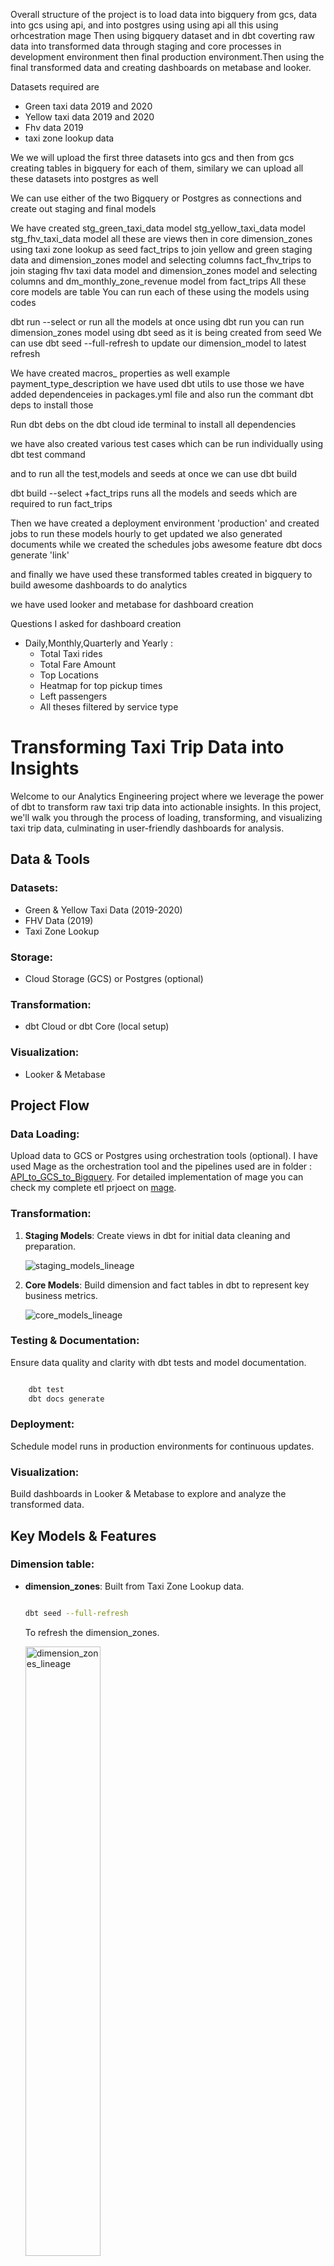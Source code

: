 Overall structure of the project is to 
load data into bigquery from gcs, data into gcs using api, and into postgres using using api all this using orhcestration mage 
Then using bigquery dataset and in dbt coverting raw data into transformed data through staging and core processes in development environment then final production environment.Then using the final transformed data and creating dashboards on metabase and looker.

Datasets required are 
- Green taxi data 2019 and 2020
- Yellow taxi data 2019 and 2020
- Fhv data 2019
- taxi zone lookup data

We we will upload the first three datasets into gcs and then from gcs creating tables in bigquery for each of them,
similary we can upload all these datasets into postgres as well

We can use either of the two Bigquery or Postgres as connections and create out staging and final models

We have created
stg_green_taxi_data model
stg_yellow_taxi_data model
stg_fhv_taxi_data model
all these are views
then in core
dimension_zones using taxi zone lookup as seed
fact_trips to join yellow and green staging data and dimension_zones model and  selecting columns
fact_fhv_trips to join staging fhv taxi data model and dimension_zones model and selecting columns
and dm_monthly_zone_revenue model from fact_trips
All these core models are table
You can run each of these using the models using codes

dbt run --select <model name> 
or run all the models at once using 
dbt run
you can run dimension_zones model using
dbt seed as it is being created from seed
We can use  dbt seed --full-refresh to update our dimension_model  to latest refresh

We have created macros_ properties as well
example payment_type_description
we have used dbt utils to use those we have added dependenceies in packages.yml file and also 
run the commant dbt deps to install those

Run dbt debs on the dbt cloud ide terminal to install all dependencies

we have also created various test cases 
which can be run individually 
using 
dbt test command

and to run all the test,models and seeds at once we can use
dbt build

dbt build --select +fact_trips
runs all the models and seeds which are required to run fact_trips


Then we have created a deployment environment 'production' and created jobs to run these models hourly to get updated
we also generated documents while we created the schedules jobs
awesome feature dbt docs generate
'link'

and finally we 
have used these transformed tables created in bigquery to build awesome dashboards to do analytics

we have used looker and metabase
for dashboard creation

Questions I asked for dashboard creation
- Daily,Monthly,Quarterly and Yearly :
    - Total Taxi rides 
    - Total Fare Amount 
    - Top Locations
    - Heatmap for top pickup times
    - Left passengers
    - All theses filtered by service type




# Transforming Taxi Trip Data into Insights

Welcome to our Analytics Engineering project where we leverage the power of dbt to transform raw taxi trip data into actionable insights. In this project, we'll walk you through the process of loading, transforming, and visualizing taxi trip data, culminating in user-friendly dashboards for analysis.

## Data & Tools

### Datasets:
- Green & Yellow Taxi Data (2019-2020)
- FHV Data (2019)
- Taxi Zone Lookup

### Storage:
- Cloud Storage (GCS) or Postgres (optional)

### Transformation:
- dbt Cloud or dbt Core (local setup)

### Visualization:
- Looker & Metabase

## Project Flow

### Data Loading:
Upload data to GCS or Postgres using orchestration tools (optional).
I have used Mage as the orchestration tool and the pipelines used
are in folder : [API_to_GCS_to_Bigquery](./API_to_GCS_to_Bigquery/).
For detailed implementation of mage you can check my complete etl prjoect on [mage](https://github.com/Ashraf1395/Mage-GCP-Postgres-pipelline).

### Transformation:

1. **Staging Models**: Create views in dbt for initial data cleaning and preparation.
    
    <img src="./images/staging_models_lineage.png" alt="staging_models_lineage">

2. **Core Models**: Build dimension and fact tables in dbt to represent key business metrics.
    
    <img src="./images/core_models_lineage.png" alt="core_models_lineage">

### Testing & Documentation:
Ensure data quality and clarity with dbt tests and model documentation.

```bash

    dbt test
    dbt docs generate

```


### Deployment:
Schedule model runs in production environments for continuous updates.

### Visualization:
Build dashboards in Looker & Metabase to explore and analyze the transformed data.

## Key Models & Features

### Dimension table:
- **dimension_zones**: Built from Taxi Zone Lookup data.

    ```bash

    dbt seed --full-refresh
    
    ```
    To refresh the dimension_zones.

    <img src="./images/dimension_zones_lineage.png" alt="dimension_zones_lineage" width="50%">

### Fact tables:
- **fact_trips**: Joins yellow & green taxi data with dimension_zones for comprehensive trip analysis.
    
    ```bash

    dbt run --select fact_trips
    
    ```

    
    <img src="./images/fact_trips_lineage.png" alt="fact_trips_lineage" width="50%">

- **fact_fhv_trips**: Analyzes FHV trip data with dimension_zones.

    ```bash
    dbt run --select fact_fhv_trips
    
    ```

   <img src="./images/fact_fhv_trips_lineage.png" alt="fact_fhv_trips_lineage" width="50%">

- **dm_monthly_zone_revenue**: Aggregates monthly revenue by zone from fact_trips.
   
   ```bash
    dbt run --select dm_monthly_zone_revenue
    
    ```

   <img src="./images/monlty_revenue_zone_lineage.png" alt="monlty_revenue_zone_lineage" width="50%">

### Other Features:
- **Macros & Packages**: Reusable code snippets and dependencies for efficient development.
- **Testing**: dbt tests ensure data quality and model functionality.
- **Documentation**: Clear documentation for each model aids understanding and maintenance.
- **Deployment**: Production environment with scheduled runs for automatic data updates.

## Dashboards

Looker & Metabase dashboards will be built to answer key questions:
- Total Taxi rides
- Total Fare Amount
- Top Locations
- Heatmap for top pickup times
- Left passengers
- All filtered by service type

## Next Steps

1. Implement Looker & Metabase dashboards based on the mentioned questions.
2. Customize and refine dashboards for specific user needs.
3. Explore additional metrics and visualizations for deeper insights.

## Conclusion

This project demonstrates how data transformation and visualization can unlock valuable insights from raw data. By leveraging dbt and other tools, we can empower data-driven decision making and improve business performance.

For detailed instructions on running models and other commands, refer to the following sections:

- **Model Execution**:
  - Run individual models: `dbt run --select <model_name>`
  - Run all models at once: `dbt run`
- **Dimension Zones Model**:
  - Run with seed data: `dbt seed`
  - Update with full refresh: `dbt seed --full-refresh`
- **Dependencies Installation**:
  - Install dependencies: `dbt deps`
- **Testing**:
  - Run tests: `dbt test`
- **Build**:
  - Build all: `dbt build`
  - Build with select model: `dbt build --select +fact_trips`
- **Documentation Generation**:
  - Generate documentation: `dbt docs generate`

For deployment and scheduling, refer to your dbt Cloud environment or set up production environments locally.

Finally, utilize the transformed tables in BigQuery to create insightful dashboards using Looker and Metabase.

Enjoy exploring your data and discovering new insights!
